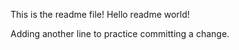 This is the readme file! Hello readme world! 

Adding another line to practice committing a change.
